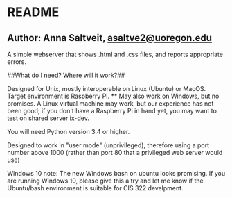 # README #

## Author: Anna Saltveit, asaltve2@uoregon.edu ##

A simple webserver that shows .html and .css files, and reports appropriate errors.

##What do I need? Where will it work?##

Designed for Unix, mostly interoperable on Linux (Ubuntu) or MacOS. Target environment is Raspberry Pi. ** May also work on Windows, but no promises. A Linux virtual machine may work, but our experience has not been good; if you don't have a Raspberry Pi in hand yet, you may want to test on shared server ix-dev.

You will need Python version 3.4 or higher.

Designed to work in "user mode" (unprivileged), therefore using a port number above 1000 (rather than port 80 that a privileged web server would use)

Windows 10 note: The new Windows bash on ubuntu looks promising. If you are running Windows 10, please give this a try and let me know if the Ubuntu/bash environment is suitable for CIS 322 develpment.





